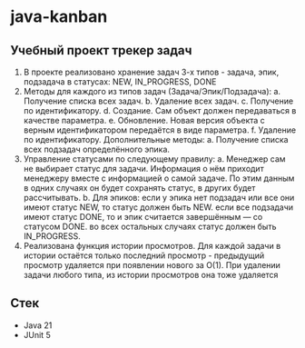 # java-kanban
## Учебный проект трекер задач
1. В проекте реализовано хранение задач 3-х типов - задача, эпик, подзадача в статусах: NEW, IN_PROGRESS, DONE
2. Методы для каждого из типов задач (Задача/Эпик/Подзадача):
 a. Получение списка всех задач.
 b. Удаление всех задач.
 c. Получение по идентификатору.
 d. Создание. Сам объект должен передаваться в качестве параметра.
 e. Обновление. Новая версия объекта с верным идентификатором передаётся в виде параметра.
 f. Удаление по идентификатору.
Дополнительные методы:
a. Получение списка всех подзадач определённого эпика.
3. Управление статусами по следующему правилу:
 a. Менеджер сам не выбирает статус для задачи. Информация о нём приходит менеджеру вместе с информацией о самой задаче. По этим данным в одних случаях он будет сохранять статус, в других будет рассчитывать.
 b. Для эпиков:
если у эпика нет подзадач или все они имеют статус NEW, то статус должен быть NEW.
если все подзадачи имеют статус DONE, то и эпик считается завершённым — со статусом DONE.
во всех остальных случаях статус должен быть IN_PROGRESS.
4. Реализована функция истории просмотров. Для каждой задачи в истории остаётся только последний просмотр - предыдущий просмотр удаляется при появлении нового за О(1).
При удалении задачи любого типа, из истории просмотров она тоже удаляется

## Стек
* Java 21
* JUnit 5